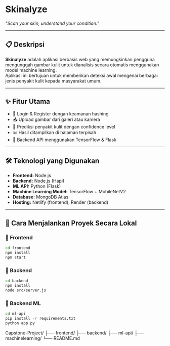 # Skinalyze  
*"Scan your skin, understand your condition."*

---

## 📋 Deskripsi
**Skinalyze** adalah aplikasi berbasis web yang memungkinkan pengguna mengunggah gambar kulit untuk dianalisis secara otomatis menggunakan model machine learning.  
Aplikasi ini bertujuan untuk memberikan deteksi awal mengenai berbagai jenis penyakit kulit kepada masyarakat umum.

---

## ✨ Fitur Utama
- 🔐 Login & Register dengan keamanan hashing
- 📤 Upload gambar dari galeri atau kamera
- 🤖 Prediksi penyakit kulit dengan confidence level
- 📊 Hasil ditampilkan di halaman terpisah
- 🔗 Backend API menggunakan TensorFlow & Flask

---

## 🛠 Teknologi yang Digunakan

- **Frontend:** Node.js  
- **Backend:** Node.js (Hapi)  
- **ML API:** Python (Flask)  
- **Machine Learning Model:** TensorFlow + MobileNetV2  
- **Database:** MongoDB Atlas  
- **Hosting:** Netlify (frontend), Render (backend)

---

## 🚀 Cara Menjalankan Proyek Secara Lokal

### 🔹 Frontend
```bash
cd frontend
npm install
npm start
```

### 🔹 Backend
```bash
cd backend
npm install
node src/server.js
```

### 🔹 Backend ML
```bash
cd ml-api
pip install -r requirements.txt
python app.py
```

Capstone-Project/
├── frontend/
├── backend/
├── ml-api/
├── machinelearning/
└── README.md
